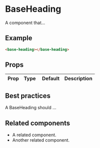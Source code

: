 # BaseHeading

A component that...

## Example

```html
<base-heading></base-heading>
```

## Props

Prop | Type | Default | Description
--- | --- | --- | ---

## Best practices

A BaseHeading should ...

## Related components

- A related component.
- Another related component.
